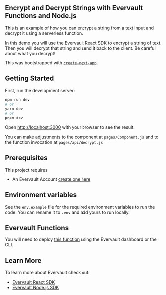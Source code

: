 ## Encrypt and Decrypt Strings with Evervault Functions and Node.js

This is an example of how you can encrypt a string from a text input and decrypt it using a serverless function.

In this demo you will use the Evervault React SDK to encrypt a string of text. Then you will decrypt that string and send it back to the client. Be careful about what you decrypt!

This was bootstrapped with [`create-next-app`](https://github.com/vercel/next.js/tree/canary/packages/create-next-app).

## Getting Started

First, run the development server:

```bash
npm run dev
# or
yarn dev
# or
pnpm dev
```

Open [http://localhost:3000](http://localhost:3000) with your browser to see the result.

You can make adjustments to the component at `pages/Component.js` and to the function invocation at `pages/api/decrypt.js`

## Prerequisites

This project requires
* An Evervault Account [create one here](https://app.evervault.com/register)

## Environment variables

See the `env.example` file for the required environment variables to run the code. You can rename it to `.env` and add yours to run locally.

## Evervault Functions

You will need to deploy [this function](https://github.com/Eclairemoy/decrypt-node) using the Evervault dashboard or the CLI.

## Learn More

To learn more about Evervault check out:

- [Evervault React SDK](https://docs.evervault.com/sdks/reactjs)
- [Evervault Node.js SDK](https://docs.evervault.com/sdks/nodejs)
